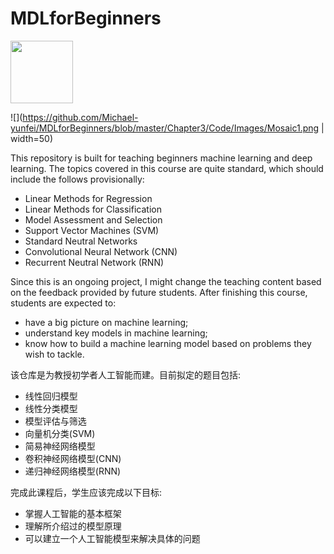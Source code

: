 # MDLforBeginners

<img src="https://github.com/Michael-yunfei/MDLforBeginners/blob/master/Chapter3/Code/Images/Mosaic1.png" width="100" height="100">

![](https://github.com/Michael-yunfei/MDLforBeginners/blob/master/Chapter3/Code/Images/Mosaic1.png | width=50)

This repository is built for teaching beginners machine learning and deep learning. The topics covered in this course are quite standard, which should include the follows provisionally:

* Linear Methods for Regression
* Linear Methods for Classification
* Model Assessment and Selection
* Support Vector Machines (SVM)
* Standard Neutral Networks
* Convolutional Neural Network (CNN)
* Recurrent Neutral Network (RNN)

Since this is an ongoing project, I might change the teaching content based on the feedback provided by future students. After finishing this course, students are expected to:

* have a big picture on machine learning;
* understand key models in machine learning;
* know how to build a machine learning model based on problems they wish to tackle.


该仓库是为教授初学者人工智能而建。目前拟定的题目包括:

* 线性回归模型
* 线性分类模型
* 模型评估与筛选
* 向量机分类(SVM)
* 简易神经网络模型
* 卷积神经网络模型(CNN)
* 递归神经网络模型(RNN)

完成此课程后，学生应该完成以下目标:

* 掌握人工智能的基本框架
* 理解所介绍过的模型原理
* 可以建立一个人工智能模型来解决具体的问题
